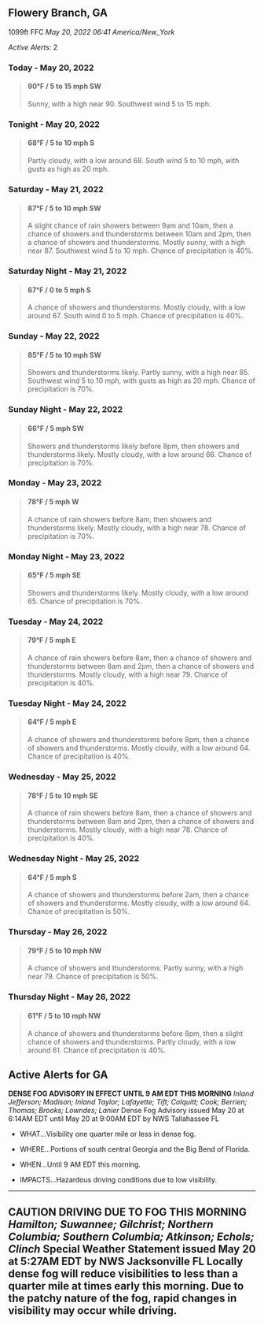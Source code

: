 ## Flowery Branch, GA
1099ft
FFC
*May 20, 2022 06:41 America/New_York*

*Active Alerts:* 2
### Today - May 20, 2022
> #### **90&deg;F** / 5 to 15 mph SW
> Sunny, with a high near 90. Southwest wind 5 to 15 mph.

### Tonight - May 20, 2022
> #### **68&deg;F** / 5 to 10 mph S
> Partly cloudy, with a low around 68. South wind 5 to 10 mph, with gusts as high as 20 mph.

### Saturday - May 21, 2022
> #### **87&deg;F** / 5 to 10 mph SW
> A slight chance of rain showers between 9am and 10am, then a chance of showers and thunderstorms between 10am and 2pm, then a chance of showers and thunderstorms. Mostly sunny, with a high near 87. Southwest wind 5 to 10 mph. Chance of precipitation is 40%.

### Saturday Night - May 21, 2022
> #### **67&deg;F** / 0 to 5 mph S
> A chance of showers and thunderstorms. Mostly cloudy, with a low around 67. South wind 0 to 5 mph. Chance of precipitation is 40%.

### Sunday - May 22, 2022
> #### **85&deg;F** / 5 to 10 mph SW
> Showers and thunderstorms likely. Partly sunny, with a high near 85. Southwest wind 5 to 10 mph, with gusts as high as 20 mph. Chance of precipitation is 70%.

### Sunday Night - May 22, 2022
> #### **66&deg;F** / 5 mph SW
> Showers and thunderstorms likely before 8pm, then showers and thunderstorms likely. Mostly cloudy, with a low around 66. Chance of precipitation is 70%.

### Monday - May 23, 2022
> #### **78&deg;F** / 5 mph W
> A chance of rain showers before 8am, then showers and thunderstorms likely. Mostly cloudy, with a high near 78. Chance of precipitation is 70%.

### Monday Night - May 23, 2022
> #### **65&deg;F** / 5 mph SE
> Showers and thunderstorms likely. Mostly cloudy, with a low around 65. Chance of precipitation is 70%.

### Tuesday - May 24, 2022
> #### **79&deg;F** / 5 mph E
> A chance of rain showers before 8am, then a chance of showers and thunderstorms between 8am and 2pm, then a chance of showers and thunderstorms. Mostly cloudy, with a high near 79. Chance of precipitation is 40%.

### Tuesday Night - May 24, 2022
> #### **64&deg;F** / 5 mph E
> A chance of showers and thunderstorms before 8pm, then a chance of showers and thunderstorms. Mostly cloudy, with a low around 64. Chance of precipitation is 40%.

### Wednesday - May 25, 2022
> #### **78&deg;F** / 5 to 10 mph SE
> A chance of rain showers before 8am, then a chance of showers and thunderstorms between 8am and 2pm, then a chance of showers and thunderstorms. Mostly cloudy, with a high near 78. Chance of precipitation is 40%.

### Wednesday Night - May 25, 2022
> #### **64&deg;F** / 5 mph S
> A chance of showers and thunderstorms before 2am, then a chance of showers and thunderstorms. Mostly cloudy, with a low around 64. Chance of precipitation is 50%.

### Thursday - May 26, 2022
> #### **79&deg;F** / 5 to 10 mph NW
> A chance of showers and thunderstorms. Partly sunny, with a high near 79. Chance of precipitation is 50%.

### Thursday Night - May 26, 2022
> #### **61&deg;F** / 5 to 10 mph NW
> A chance of showers and thunderstorms before 8pm, then a slight chance of showers and thunderstorms. Partly cloudy, with a low around 61. Chance of precipitation is 40%.

## Active Alerts for GA

**DENSE FOG ADVISORY IN EFFECT UNTIL 9 AM EDT THIS MORNING**
*Inland Jefferson; Madison; Inland Taylor; Lafayette; Tift; Colquitt; Cook; Berrien; Thomas; Brooks; Lowndes; Lanier*
Dense Fog Advisory issued May 20 at 6:14AM EDT until May 20 at 9:00AM EDT by NWS Tallahassee FL
* WHAT...Visibility one quarter mile or less in dense fog.

* WHERE...Portions of south central Georgia and the Big Bend
of Florida.

* WHEN...Until 9 AM EDT this morning.

* IMPACTS...Hazardous driving conditions due to low visibility.
---

**CAUTION DRIVING DUE TO FOG THIS MORNING**
*Hamilton; Suwannee; Gilchrist; Northern Columbia; Southern Columbia; Atkinson; Echols; Clinch*
Special Weather Statement issued May 20 at 5:27AM EDT by NWS Jacksonville FL
Locally dense fog will reduce visibilities to less than a quarter
mile at times early this morning. Due to the patchy nature of the
fog, rapid changes in visibility may occur while driving.
---

